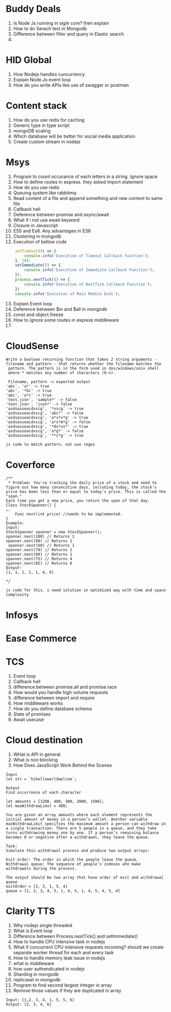 # Buddy Deals
1. Is Node Js running in sigle core? then explain
2. How to do Serach text in Mongodb
3. Difference between filter and query in Elastic search 
4.  

# HID Global
1. How Nodejs handles cuncurrency
2. Explain Node.Js event loop
3. How do you write APIs like use of swagger or postman

# Content stack
1. How do you use redis for caching
2. Generic type in type script
3. mongoDB scaling
4. Which database will be better for social media application
5. Create custom stream in nodejs

# Msys

1. Program to count occurance of each letters in a string. Ignore space
2. How to define routes in express. they asked import statement
3. How do you use redis
4. Queuing system like rabbitmq
5. Read content of a file and append something and new content to same file
6. Callback hell
7. Deference between promise and async/await
8. What if i not use await keyword
9. Closure in Javascript
10. ES5 and Es6. Any advantages in ES6
11. Clustering in mongodb
12. Execution of bellow code
```js
    setTimeout(() => {
        console.info('Execution of Timeout Callback Function'); 
    }, 10);
    setImmediate(() => {
        console.info('Execution of Immediate Callback Function'); 
    });
    process.nextTick(() => {
        console.info('Execution of NextTick Callback Function');
    })
    console.info('Execution of Main Module Ends');
```
13. Explain Event loop
14. Deference between $in and $all in mongodb
15. const and object.freeze
16. How to ignore some routes in express middleware
17. 

# CloudSense
```
Write a boolean returning function that takes 2 string arguments - 
filename and pattern - that returns whether the filename matches the
 pattern. The pattern is in the form used in dos/windows/unix shell 
 where * matches any number of characters (0-n).
 
 Filename, pattern -> expected output
'abc', 'a*' -> true
'abc', '*bc' -> true
'abc', 'a*c' -> true
'text.json', 'sample*' -> false
'text.json', 'json*' -> false
'asdsasseacdvscg', '*vscg' -> true
'asdsasseacdvscg', 'abc*' -> false
'asdsasseacdvscg', 'a*s*v*g' -> true
'asdsasseacdvscg', 'a*s*m*g' -> false
'asdsasseacdvscg', '*ds*vs*' -> true
'asdsasseacdvscg', 'a*g*' -> false
'asdsasseacdvscg', '**c*g' -> true

js code to match pattern. not use regex
```
# Coverforce
```
/**
 * Problem: You're tracking the daily price of a stock and need to figure out how many consecutive days, including today, the stock's price has been less than or equal to today's price. This is called the "span."
Each time you get a new price, you return the span of that day.
Class StockSpanner() { 
….
    Func next(int price) //needs to be implemented.
}
Example:
Input:
StockSpanner spanner = new StockSpanner(); 
spanner.next(100) // Returns 1 
spanner.next(80) // Returns 1
 spanner.next(60) // Returns 1 
spanner.next(70) // Returns 2 
spanner.next(60) // Returns 1 
spanner.next(75) // Returns 4 
spanner.next(85) // Returns 6
Output:
[1, 1, 1, 2, 1, 4, 6]

*/

js code for this. i need solution in optimized way with time and space complexity
```
# Infosys

# Ease Commerce

# TCS
1. Event loop
2. Callback hell
3. difference between promise.all and promise.race
4. How would you handle high volume requests
5. difference between import and require
6. How middleware works
7. How do you define database schema
8. State of promises
9. Await usecase

# Cloud destination
1. WHat is API in general
2. What is non blocking
3. How Does JavaScript Work Behind the Scenes
```
Input
let str = `hihelloworldwelcom`;

Output
Find occurrence of each character
```

```
let amounts = [1200, 400, 300, 2000, 1500];
let maxWithdrawLimit = 400;

You are given an array amounts where each element represents the initial amount of money in a person’s wallet. Another variable maxWithdrawLimit specifies the maximum amount a person can withdraw in a single transaction. There are 5 people in a queue, and they take turns withdrawing money one by one. If a person’s remaining balance becomes 0 or negative after a withdrawal, they leave the queue.

Task:
Simulate this withdrawal process and produce two output arrays:

Exit order: The order in which the people leave the queue.
Withdrawal queue: The sequence of people’s indexes who make withdrawals during the process.

The output should be two array that have order of exit and withdrawal queue
exitOrder = [2, 3, 1, 5, 4]
queue = [1, 2, 3, 4, 5, 1, 4, 5, 1, 4, 5, 4, 5, 4]

```

# Clarity TTS
1. Why nodejs single threaded
2. What is Event loop
3. Difference between Process.nextTick() and setImmediate()
4. How to handle CPU intensive task in nodejs
5. What if concurrent CPU intensive requests incoming? should we create separate worker thread for each and every task
6. How to handle memory leak issue in nodejs
7. what is middleware
8. how user authendicated in nodejs
9. Sharding in mongodb
10. replicaset in mongodb
11. Program to find second largest integer in array
12. Remove those values if they are duplicated in array
```
Input: [1,2, 3, 4, 1, 5, 5, 6]
Output: [2, 3, 4, 6]
```
